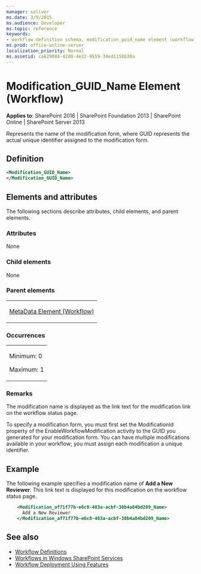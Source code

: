 ```yaml
---
manager: soliver
ms.date: 3/9/2015
ms.audience: Developer
ms.topic: reference
keywords:
- workflow definition schema, modification_guid_name element (workflow)
ms.prod: office-online-server
localization_priority: Normal
ms.assetid: ca629084-42d0-4e22-9559-34ed1158b30a
---
```


# Modification_GUID_Name Element (Workflow)

**Applies to**: SharePoint 2016 | SharePoint Foundation 2013 | SharePoint Online | SharePoint Server 2013

Represents the name of the modification form, where GUID represents the actual unique identifier assigned to the modification form.

## Definition

```XML
<Modification_GUID_Name>
</Modification_GUID_Name>
```

## Elements and attributes

The following sections describe attributes, child elements, and parent elements.

### Attributes

None

### Child elements

None

### Parent elements

<table>
<colgroup>
<col width="100%" />
</colgroup>
<tbody>
<tr class="odd">
<td align="left"><p><a href="metadata-element-workflow.md">MetaData Element (Workflow)</a></p></td>
</tr>
</tbody>
</table>

### Occurrences

<table>
<colgroup>
<col width="100%" />
</colgroup>
<tbody>
<tr class="odd">
<td align="left"><p>Minimum: 0</p>
<p>Maximum: 1</p></td>
</tr>
</tbody>
</table>


### Remarks

The modification name is displayed as the link text for the modification link on the workflow status page.

To specify a modification form, you must first set the <span sdata="cer" target="P:Microsoft.SharePoint.WorkflowActions.EnableWorkflowModification.ModificationId"><span class="nolink">ModificationId</span></span> property of the <span sdata="cer" target="T:Microsoft.SharePoint.WorkflowActions.EnableWorkflowModification"><span class="nolink">EnableWorkflowModification</span></span> activity to the GUID you generated for your modification form. You can have multiple modifications available in your workflow; you must assign each modification a unique identifier.

## Example

The following example specifies a modification name of **Add a New Reviewer**. This link text is displayed for this modification on the workflow status page.

```XML
    <Modification_af71f77b-e6c8-483a-acbf-30b4a84bd209_Name>
      Add a New Reviewer
    </Modification_af71f77b-e6c8-483a-acbf-30b4a84bd209_Name>
```

## See also

- [Workflow Definitions](workflow-definitions.md)
- [Workflows in Windows SharePoint Services](http://msdn.microsoft.com/library/be0888d4-20b2-4d39-bf28-2d8a71829d8e(Office.15).aspx)
- [Workflow Deployment Using Features](http://msdn.microsoft.com/library/ad294f09-483d-4e87-bd19-fa37795ed558(Office.15).aspx)










